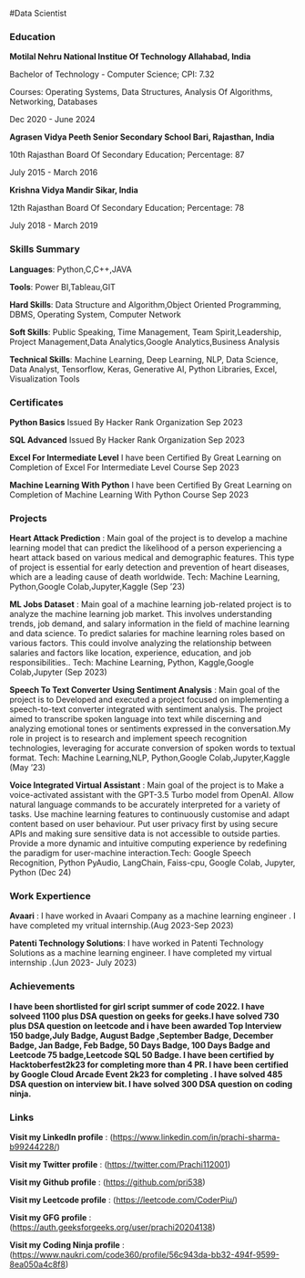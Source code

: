 #Data Scientist
### Education
**Motilal Nehru National Institue Of Technology Allahabad, India**

Bachelor of Technology - Computer Science; CPI: 7.32  

Courses: Operating Systems, Data Structures, Analysis Of Algorithms, Networking, Databases

Dec 2020 - June 2024

**Agrasen Vidya Peeth Senior Secondary School Bari, Rajasthan, India**

10th Rajasthan Board Of Secondary Education; Percentage: 87                                   

July 2015 - March 2016

**Krishna Vidya Mandir Sikar, India**

12th Rajasthan Board Of Secondary Education; Percentage: 78                                  

July 2018 - March 2019

### Skills Summary
**Languages**: Python,C,C++,JAVA

**Tools**: Power BI,Tableau,GIT

**Hard Skills**: Data Structure and Algorithm,Object Oriented Programming, DBMS, Operating System, Computer Network

**Soft Skills**: Public Speaking, Time Management, Team Spirit,Leadership, Project Management,Data Analytics,Google Analytics,Business Analysis

**Technical Skills**: Machine Learning, Deep Learning, NLP, Data Science, Data Analyst, Tensorflow, Keras, Generative AI, Python Libraries, Excel, Visualization Tools


### Certificates
**Python Basics**
Issued By Hacker Rank Organization Sep 2023


**SQL Advanced**
Issued By Hacker Rank Organization Sep 2023


**Excel For Intermediate Level**
I have been Certified By Great Learning on Completion of Excel For Intermediate Level Course Sep 2023


**Machine Learning With Python**
I have been Certified By Great Learning on Completion of Machine Learning With Python Course Sep 2023


### Projects
**Heart Attack Prediction** : Main goal of the project is to develop a machine learning model that can predict the likelihood
of a person experiencing a heart attack based on various medical and demographic features. This type of project is essential for
early detection and prevention of heart diseases, which are a leading cause of death worldwide. Tech: Machine Learning,
Python,Google Colab,Jupyter,Kaggle (Sep ’23)


**ML Jobs Dataset** : Main goal of a machine learning job-related project is to analyze the machine learning job market. This
involves understanding trends, job demand, and salary information in the field of machine learning and data science. To
predict salaries for machine learning roles based on various factors. This could involve analyzing the relationship between
salaries and factors like location, experience, education, and job responsibilities.. Tech: Machine Learning, Python,
Kaggle,Google Colab,Jupyter (Sep 2023)


**Speech To Text Converter Using Sentiment Analysis** : Main goal of the project is to Developed and executed a project
focused on implementing a speech-to-text converter integrated with sentiment analysis. The project aimed to transcribe spoken
language into text while discerning and analyzing emotional tones or sentiments expressed in the conversation.My role in
project is to research and implement speech recognition technologies, leveraging for accurate conversion of spoken words to
textual format. Tech: Machine Learning,NLP, Python,Google Colab,Jupyter,Kaggle (May ’23)


**Voice Integrated Virtual Assistant** : Main goal of the project is to Make a voice-activated assistant with the GPT-3.5
Turbo model from OpenAI. Allow natural language commands to be accurately interpreted for a variety of tasks. Use machine
learning features to continuously customise and adapt content based on user behaviour. Put user privacy first by using secure
APIs and making sure sensitive data is not accessible to outside parties. Provide a more dynamic and intuitive computing
experience by redefining the paradigm for user-machine interaction.Tech: Google Speech Recognition, Python PyAudio,
LangChain, Faiss-cpu, Google Colab, Jupyter, Python (Dec 24)

### Work Expertience
**Avaari** : I have worked in Avaari Company as a machine learning engineer . I have completed my vritual internship.(Aug
2023-Sep 2023)


**Patenti Technology Solutions**: I have worked in Patenti Technology Solutions as a machine learning engineer. I have
completed my virtual internship .(Jun 2023- July 2023) 


 ### Achievements

**I have been shortlisted for girl script summer of code 2022. I have solveed 1100 plus DSA question on geeks for geeks.I have solved 730 plus DSA question on leetcode and i have been awarded Top Interview
150 badge,July Badge, August Badge ,September Badge, December Badge, Jan Badge, Feb Badge, 50 Days Badge, 100 Days Badge and Leetcode 75 badge,Leetcode SQL 50 Badge. I have been certified by Hacktoberfest2k23 for completing more than 4 PR. I have been certified by Google Cloud Arcade Event 2k23 for completing . I have solved 485 DSA question on interview bit. I have solved 300 DSA question on coding ninja.**


### Links
**Visit my LinkedIn profile** : (https://www.linkedin.com/in/prachi-sharma-b99244228/)

**Visit my Twitter profile** : (https://twitter.com/Prachi112001)

**Visit my Github profile** : (https://github.com/pri538)

**Visit my Leetcode profile** : (https://leetcode.com/CoderPiu/)

**Visit my GFG profile** : (https://auth.geeksforgeeks.org/user/prachi20204138)

**Visit my Coding Ninja profile** : (https://www.naukri.com/code360/profile/56c943da-bb32-494f-9599-8ea050a4c8f8)



